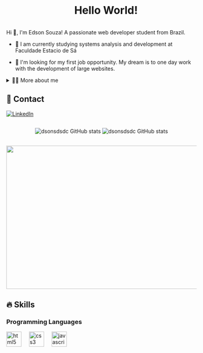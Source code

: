 <!--título-->
<div id="user-content-toc">
  <ul align="center">
    <summary><h1 style="display: inline-block">Hello World!</h1></summary>
</div>

<!-- Presentation -->
<p>
  Hi 👋, I'm Edson Souza! A passionate web developer student from Brazil.

  - 🌱 I am currently studying systems analysis and development at Faculdade Estacio de Sá

  - 🔭 I'm looking for my first job opportunity. My dream is to one day work with the development of large websites.
</p>

<!-- Dropdown -->
<details>
  <summary>👨‍💻 More about me</summary>

  - 💬 I am 23 years old, currently living in Brazil.

</details>

## 📩 Contact
<!-- Links -->
[![LinkedIn](https://img.shields.io/badge/LinkedIn-0077B5?style=for-the-badge&logo=linkedin&logoColor=white)](https://www.linkedin.com/in/edson-souza-dos-santos-da-costa-246520215/)

##
<!-- GithubStats -->
<div align="center">
  
![dsonsdsdc GitHub stats](https://github-readme-stats.vercel.app/api?username=Edsonsdsdc&theme=darcula)
![dsonsdsdc GitHub stats](https://github-readme-stats.vercel.app/api/top-langs/?username=Edsonsdsdc&theme=darcula)

</div>

##

<!-- GIF -->
<p>
<img src="https://media2.giphy.com/media/v1.Y2lkPTc5MGI3NjExcDJjNDd2aWpsaWdhbzR6YnRqNXpzd2R6bHk5eGJ1MmM1Y3R2czhpaSZlcD12MV9pbnRlcm5hbF9naWZfYnlfaWQmY3Q9Zw/eHLql3sQLamRO/giphy.gif" width="1000" height="380" frameBorder="0" class="giphy-embed" allowFullScreen>
</p>

## 🔥 Skills
<!-- Skills: Programming Languages -->
  <div style="flex-basis: 48%;">
    <h3>Programming Languages</h3>
  <img src="https://cdn.jsdelivr.net/gh/devicons/devicon/icons/html5/html5-original.svg" height="40" alt="html5 logo"  />
  <img width="12" />
  <img src="https://cdn.jsdelivr.net/gh/devicons/devicon/icons/css3/css3-original.svg" height="40" alt="css3 logo"  />
  <img width="12" />
  <img src="https://cdn.jsdelivr.net/gh/devicons/devicon/icons/javascript/javascript-original.svg" height="40" alt="javascript logo"  />
</div>


  
  

